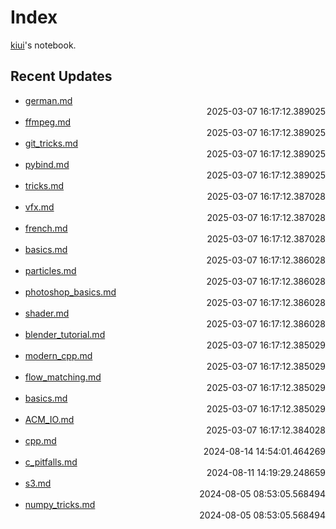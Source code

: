 
# Index

[kiui](https://kiui.moe/)'s notebook.

## Recent Updates
- [german.md](language\german/) <div style="text-align: right">2025-03-07 16:17:12.389025</div>
- [ffmpeg.md](linux\ffmpeg/) <div style="text-align: right">2025-03-07 16:17:12.389025</div>
- [git_tricks.md](linux\git_tricks/) <div style="text-align: right">2025-03-07 16:17:12.389025</div>
- [pybind.md](python\pybind/) <div style="text-align: right">2025-03-07 16:17:12.389025</div>
- [tricks.md](godot\tricks/) <div style="text-align: right">2025-03-07 16:17:12.387028</div>
- [vfx.md](godot\vfx/) <div style="text-align: right">2025-03-07 16:17:12.387028</div>
- [french.md](language\french/) <div style="text-align: right">2025-03-07 16:17:12.387028</div>
- [basics.md](godot\basics/) <div style="text-align: right">2025-03-07 16:17:12.386028</div>
- [particles.md](godot\particles/) <div style="text-align: right">2025-03-07 16:17:12.386028</div>
- [photoshop_basics.md](godot\photoshop_basics/) <div style="text-align: right">2025-03-07 16:17:12.386028</div>
- [shader.md](godot\shader/) <div style="text-align: right">2025-03-07 16:17:12.386028</div>
- [blender_tutorial.md](blender\blender_tutorial/) <div style="text-align: right">2025-03-07 16:17:12.385029</div>
- [modern_cpp.md](c\modern_cpp/) <div style="text-align: right">2025-03-07 16:17:12.385029</div>
- [flow_matching.md](deeplearning\flow_matching/) <div style="text-align: right">2025-03-07 16:17:12.385029</div>
- [basics.md](docker\basics/) <div style="text-align: right">2025-03-07 16:17:12.385029</div>
- [ACM_IO.md](algorithm\review\ACM_IO/) <div style="text-align: right">2025-03-07 16:17:12.384028</div>
- [cpp.md](c\cpp/) <div style="text-align: right">2024-08-14 14:54:01.464269</div>
- [c_pitfalls.md](c\c_pitfalls/) <div style="text-align: right">2024-08-11 14:19:29.248659</div>
- [s3.md](linux\s3/) <div style="text-align: right">2024-08-05 08:53:05.568494</div>
- [numpy_tricks.md](python\numpy_tricks/) <div style="text-align: right">2024-08-05 08:53:05.568494</div>

